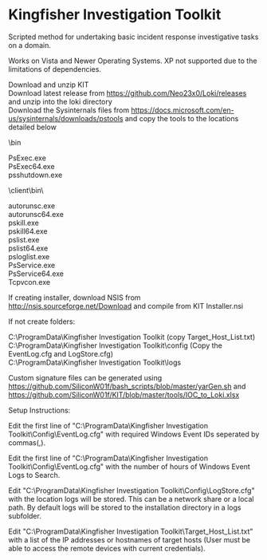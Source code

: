 # Kingfisher Investigation Toolkit

Scripted method for undertaking basic incident response investigative tasks on a domain.

Works on Vista and Newer Operating Systems. XP not supported due to the limitations of dependencies.

Download and unzip KIT<br />
Download latest release from https://github.com/Neo23x0/Loki/releases and unzip into the loki directory<br />
Download the Sysinternals files from https://docs.microsoft.com/en-us/sysinternals/downloads/pstools and copy the tools to the locations detailed below

\bin

PsExec.exe<br />
PsExec64.exe<br />
psshutdown.exe<br />

\client\bin\

autorunsc.exe<br />
autorunsc64.exe<br />
pskill.exe<br />
pskill64.exe<br />
pslist.exe<br />
pslist64.exe<br />
psloglist.exe<br />
PsService.exe<br />
PsService64.exe<br />
Tcpvcon.exe

If creating installer, download NSIS from http://nsis.sourceforge.net/Download and compile from KIT Installer.nsi

If not create folders:

C:\ProgramData\Kingfisher Investigation Toolkit (copy Target_Host_List.txt)<br />
C:\ProgramData\Kingfisher Investigation Toolkit\config (Copy the EventLog.cfg and LogStore.cfg)<br />
C:\ProgramData\Kingfisher Investigation Toolkit\logs

Custom signature files can be generated using https://github.com/SiliconW01f/bash_scripts/blob/master/yarGen.sh and https://github.com/SiliconW01f/KIT/blob/master/tools/IOC_to_Loki.xlsx

Setup Instructions:

Edit the first line of "C:\ProgramData\Kingfisher Investigation Toolkit\Config\EventLog.cfg" with required Windows Event IDs seperated by commas(,).

Edit the first line of "C:\ProgramData\Kingfisher Investigation Toolkit\Config\EventLog.cfg" with the number of hours of Windows Event Logs to Search.

Edit "C:\ProgramData\Kingfisher Investigation Toolkit\Config\LogStore.cfg" with the location logs will be stored. This can be a network share or a local path.
By default logs will be stored to the installation directory in a logs subfolder.

Edit "C:\ProgramData\Kingfisher Investigation Toolkit\Target_Host_List.txt" with a list of the IP addresses or hostnames of target hosts (User must be able to access the remote devices with current credentials).
